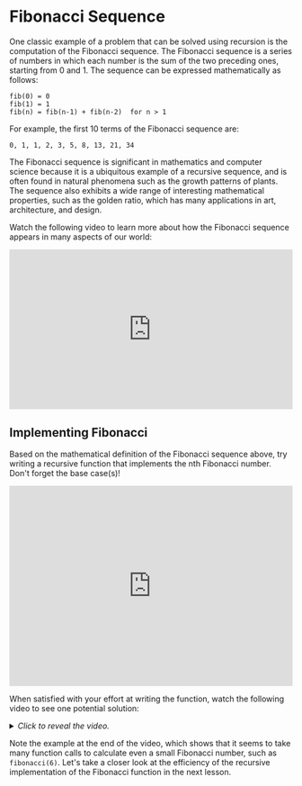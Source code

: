 # Fibonacci Sequence

One classic example of a problem that can be solved using recursion is the computation of the Fibonacci sequence. The Fibonacci sequence is a series of numbers in which each number is the sum of the two preceding ones, starting from 0 and 1. The sequence can be expressed mathematically as follows:

```
fib(0) = 0
fib(1) = 1
fib(n) = fib(n-1) + fib(n-2)  for n > 1
```

For example, the first 10 terms of the Fibonacci sequence are:

```
0, 1, 1, 2, 3, 5, 8, 13, 21, 34
```

The Fibonacci sequence is significant in mathematics and computer science because it is a ubiquitous example of a recursive sequence, and is often found in natural phenomena such as the growth patterns of plants. The sequence also exhibits a wide range of interesting mathematical properties, such as the golden ratio, which has many applications in art, architecture, and design.

Watch the following video to learn more about how the Fibonacci sequence appears in many aspects of our world:

<div
  style="position: relative; padding-bottom: 56.25%; height: 0;">
  <iframe
    src="https://www.youtube.com/embed/2tv6Ej6JVho"
    title="YouTube video player"
    frameborder="0"
    allow="accelerometer; autoplay; clipboard-write; encrypted-media; gyroscope; picture-in-picture"
    allowfullscreen
    style="position: absolute; top: 0; left: 0; width: 100%; height: 100%;">
  </iframe>
</div>

## Implementing Fibonacci

Based on the mathematical definition of the Fibonacci sequence above, try writing a recursive function that implements the nth Fibonacci number. Don't forget the base case(s)!<br>

<iframe src="https://trinket.io/embed/python3/b6d5365430" width="100%" height="356" frameborder="0" marginwidth="0" marginheight="0" allowfullscreen></iframe>

When satisfied with your effort at writing the function, watch the following video to see one potential solution:

<details>
<summary>
<i>Click to reveal the video.</i>
</summary>
<div
  style="position: relative; padding-bottom: 56.25%; height: 0;">
  <iframe
    src="https://www.youtube.com/embed/urPVT1lymzU"
    title="YouTube video player"
    frameborder="0"
    allow="accelerometer; autoplay; clipboard-write; encrypted-media; gyroscope; picture-in-picture"
    allowfullscreen
    style="position: absolute; top: 0; left: 0; width: 100%; height: 100%;">
  </iframe>
</div>
</details>

Note the example at the end of the video, which shows that it seems to take many function calls to calculate even a small Fibonacci number, such as `fibonacci(6)`. Let's take a closer look at the efficiency of the recursive implementation of the Fibonacci function in the next lesson.
